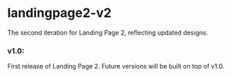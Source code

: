 # landingpage2-v2
The second iteration for Landing Page 2, reflecting updated designs.

### v1.0:
First release of Landing Page 2. Future versions will be built on top of v1.0.


